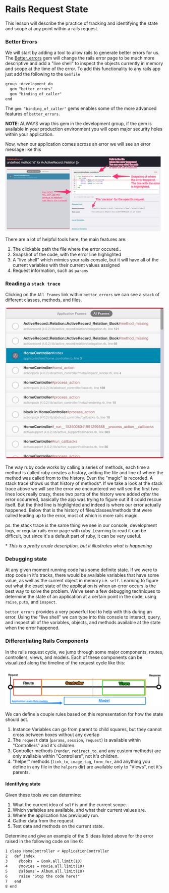# Rails Request State

This lesson will describe the practice of tracking and identifying the state and scope at any point within a rails request.

### Better Errors

We will start by adding a tool to allow rails to generate better errors for us. The [Better_errors](https://github.com/charliesome/better_errors) gem will change the rails error page to be much more descriptive and add a "live shell" to inspect the objects currently in memory and scope at the time of the error. To add this functionality to any rails app just add the following to the `Gemfile`

    group :development do
      gem "better_errors"
      gem "binding_of_caller"
    end
    
The `gem "binding_of_caller"` gems enables some of the more advanced features of `better_errors`.

**NOTE**: ALWAYS wrap this gem in the development group, if the gem is available in your production environment you will open major security holes within your application.

Now, when our application comes across an error we will see an error message like this

![Better Errors](resources/better_errors.png)

There are a lot of helpful tools here, the main features are:

1. The clickable path the file where the error occured..
2. Snapshot of the code, with the error line highlighted
3. A "live shell" which mimics your rails console, but it will have all of the current variables with their current values assigned
4. Request information, such as `params`

### Reading a `stack trace`

Clicking on the `All Frames` link within `bettor_errors` we can see a `stack` of different classes, methods, and files.

![Stack Trace](resources/stack-trace.png)

The way ruby code works by calling a series of methods, each time a method is called ruby creates a history, adding the file and line of where the method was called from to the history. Even the "magic" is recorded. A stack trace shows us that history of methods\*. If we take a look at the stack trace above we will see the error we encountered we will see the first two lines look really crazy, these two parts of the history were added *after* the error occurered, basically the app was trying to figure out if it could rescue itself. But the third line is highlighted and indeed is where our error actually happened. Below that is the history of files/classes/methods that were called leading up to the error, most of which is more rails magic.

ps. the stack trace is the same thing we see in our console, development logs, or regular rails error page with ruby. Learning to read it can be difficult, but since it's a default part of ruby, it can be very useful.

\* *This is a pretty crude description, but it illustrates what is happening*
### Debugging state

At any given moment running code has some definite state. If we were to stop code in it's tracks, there would be available variables that have some value, as well as the current object in memory i.e. `self`. Learning to figure out what the exact state of the application is when an error occurs is the best way to solve the problem. We've seen a few debugging techniques to determine the state of an application at a certain point in the code, using `raise`, `puts`, and `inspect`.

`better_errors` provides a very powerful tool to help with this during an error. Using the "live shell" we can type into this console to interact, query, and inspect all of the variables, objects, and methods available at the state when the error happened.

### Differentiating Rails Components

In the rails request cycle, we jump through some major components, routes, controllers, views, and models. Each of these components can be visualized along the timeline of the request cycle like this:

![Request Timeline](resources/request-timeline.png)

We can define a couple rules based on this representation for how the state should act.

1. Instance Variables can go from parent to child squares, but they cannot cross between boxes without any overlap
2. The `request` data (`params`, `session`, `request`) is available within "Controllers" and it's children.
3. Controller methods (`render`, `redirect_to`, and any custom methods) are only available within "Controllers", not it's children.
4. "helper" methods (`link_to`, `image_tag`, `form_for`, and anything you define in any file in the `helpers` dir) are available only to "Views", not it's parents.

#### Identifying state

Given these tools we can determine:

1. What the current idea of `self` is and the current scope.
2. Which variables are available, and what their current values are.
3. Where the application has previously run.
4. Gather data from the request.
5. Test data and methods on the current state.

Determine and give an example of the 5 ideas listed above for the error raised in the following code on line 6:

    1 class HomeController < ApplicationController
    2   def index
    3     @books  = Book.all.limit(10)
    4     @movies = Movie.all.limit(10)
    5     @albums = Album.all.limit(10)
    6     raise "Stop the code here!"
    7   end
    8 end
